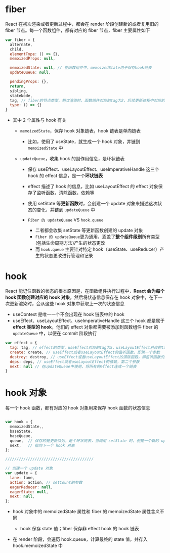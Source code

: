 # fiber

React 在初次渲染或者更新过程中，都会在 render 阶段创建新的或者复用旧的 fiber 节点。每一个函数组件，都有对应的 fiber 节点，fiber 主要属性如下

```js
var fiber = {
  alternate,
  child,
  elementType: () => {},
  memoizedProps: null,

  memoizedState: null, // 在函数组件中，memoizedState用于保存hook链表
  updateQueue: null,

  pendingProps: {},
  return,
  sibling,
  stateNode,
  tag, // fiber的节点类型，初次渲染时，函数组件对应的tag为2，后续更新过程中对应的tag为0
  type: () => {}
}

```

- 其中 2 个属性与 hook 有关

  - `memoizedState`，保存 hook 对象链表，hook 链表是单向链表

    - 比如，使用了 useState，就生成一个 hook 对象，并链到 `memoizedState` 中

  - `updateQueue`，收集 hook 的副作用信息，是环状链表

    - 保存 useEffect、useLayoutEffect、useImperativeHandle 这三个 hook 的 effect 信息，是一个**环状链表**
    - effect 描述了 hook 的信息，比如 useLayoutEffect 的 effect 对象保存了监听函数，清除函数，依赖等
    - 使用 setState 等**更新函数**时，会创建一个 update 对象来描述这次状态的变化，并链到 `updateQueue` 中

    - `Fiber 的 updateQueue` VS `hook.queue`
      - 二者都会收集 setState 等更新函数创建的 update 对象
      - `Fiber 的 updateQueue`更为通用，涵盖了**整个组件级别**所有类型(包括生命周期方法)产生的状态更改
      - 而 `hook.queue` 主要针对特定 hook（useState、useReducer）产生的状态更改进行管理和记录

# hook

React 能记住函数的状态的根本原因是，在函数组件执行过程中，**React 会为每个 hook 函数创建对应的 hook 对象**，然后将状态信息保存在 hook 对象中，在下一次更新渲染时，会从这些 hook 对象中获取上一次的状态信息

- useContext 是唯一一个不会出现在 hook 链表中的 hook
- useEffect、useLayoutEffect、useImperativeHandle 这三个 hook 都是属于 **effect 类型的 hook**，他们的 effect 对象都需要被添加到函数组件 fiber 的 `updateQueue` 中，以便在 commit 阶段执行

```js
var effect = {
  tag: tag, // effect的类型，useEffect对应的tag为5，useLayoutEffect对应的tag为3
  create: create, // useEffect或者useLayoutEffect的监听函数，即第一个参数
  destroy: destroy, // useEffect或者useLayoutEffect的清除函数，即监听函数的返回值
  deps: deps, // useEffect或者useLayoutEffect的依赖，第二个参数
  next: null // 在updateQueue中使用，将所有的effect连成一个链表
}
```

# hook 对象

每一个 hook 函数，都有对应的 hook 对象用来保存 hook 函数的状态信息

```js

var hook = {
  memoizedState,,
  baseState,
  baseQueue,
  queue,  // 保存的是更新队列，是个环状链表，当调用 setState 时，创建一个新的 update 对象，并添加进 hook.queue 中
  next,   // 指向下一个 hook 对象
};

///////////////////////////////////////

// 创建一个 update 对象
var update = {
  lane: lane,
  action: action, // setCount的参数
  eagerReducer: null,
  eagerState: null,
  next: null,
};
```

- hook 对象中的 memoizedState 属性和 fiber 的 memoizedState 属性含义不同

  - hook 保存 state 值；fiber 保存非 effect hook 的 hook 链表

- 在 render 阶段，会遍历 hook.queue，计算最终的 state 值，并存入 hook.memoizedState 中
